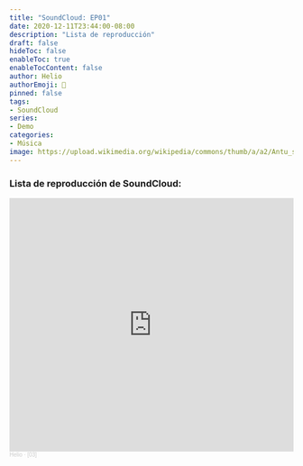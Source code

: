 ```yaml
---
title: "SoundCloud: EP01"
date: 2020-12-11T23:44:00-08:00
description: "Lista de reproducción"
draft: false
hideToc: false
enableToc: true
enableTocContent: false
author: Helio
authorEmoji: 📡
pinned: false
tags:
- SoundCloud
series:
- Demo
categories:
- Música
image: https://upload.wikimedia.org/wikipedia/commons/thumb/a/a2/Antu_soundcloud.svg/1200px-Antu_soundcloud.svg.png
---
```


### Lista de reproducción de SoundCloud:

<iframe width="100%" height="450" scrolling="no" frameborder="no" allow="autoplay" src="https://w.soundcloud.com/player/?url=https%3A//api.soundcloud.com/playlists/700244739&color=%23e1ebec&auto_play=false&hide_related=false&show_comments=true&show_user=true&show_reposts=false&show_teaser=true"></iframe><div style="font-size: 10px; color: #cccccc;line-break: anywhere;word-break: normal;overflow: hidden;white-space: nowrap;text-overflow: ellipsis; font-family: Interstate,Lucida Grande,Lucida Sans Unicode,Lucida Sans,Garuda,Verdana,Tahoma,sans-serif;font-weight: 100;"><a href="https://soundcloud.com/helio4gm" title="Helio" target="_blank" style="color: #cccccc; text-decoration: none;">Helio</a> · <a href="https://soundcloud.com/helio4gm/sets/03-a" title="[03]" target="_blank" style="color: #cccccc; text-decoration: none;">[03]</a></div>
